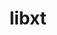 ---
title: "libxt"
layout: cache
categories: [package, v0.23.1]
meta: {"compilers": ["gcc@=11.1.0", "gcc@=11.4.0", "gcc@=13.2.0", "gcc@=9.4.0", "oneapi@=2024.2.1"], "num_specs": 9, "num_specs_by_stack": {"data-vis-sdk": 2, "e4s": 2, "e4s-neoverse_v1": 1, "e4s-oneapi": 2, "e4s-power": 1, "e4s-rocm-external": 1, "ml-linux-x86_64-rocm": 1, "root": 9}, "oss": ["ubuntu20.04", "ubuntu22.04", "ubuntu24.04"], "platforms": ["linux"], "stacks": ["data-vis-sdk", "e4s", "e4s-neoverse_v1", "e4s-oneapi", "e4s-power", "e4s-rocm-external", "ml-linux-x86_64-rocm", "root"], "targets": ["neoverse_v1", "ppc64le", "x86_64_v3"], "versions": ["1.3.0"]}
spec_details: [{"compiler": "gcc@=9.4.0", "hash": "v7zlqcxsvdcx32m4ee6x6jggqbib7zuk", "os": "ubuntu20.04", "platform": "linux", "size": "-", "stacks": ["e4s-power", "root"], "tarball": "https://binaries.spack.io/v0.23.1/build_cache/linux-ubuntu20.04-ppc64le/gcc-9.4.0/libxt-1.3.0/linux-ubuntu20.04-ppc64le-gcc-9.4.0-libxt-1.3.0-v7zlqcxsvdcx32m4ee6x6jggqbib7zuk.spack", "target": "ppc64le", "variants": ["build_system=autotools"], "versions": ["1.3.0"]}, {"compiler": "gcc@=11.1.0", "hash": "wbit2dutvkl44re3zz5vlwglcb2apsoo", "os": "ubuntu20.04", "platform": "linux", "size": "-", "stacks": ["data-vis-sdk", "root"], "tarball": "https://binaries.spack.io/v0.23.1/build_cache/linux-ubuntu20.04-x86_64_v3/gcc-11.1.0/libxt-1.3.0/linux-ubuntu20.04-x86_64_v3-gcc-11.1.0-libxt-1.3.0-wbit2dutvkl44re3zz5vlwglcb2apsoo.spack", "target": "x86_64_v3", "variants": ["build_system=autotools"], "versions": ["1.3.0"]}, {"compiler": "gcc@=11.1.0", "hash": "27ds4l2buq3e3pblcw6uukt5ktdspenp", "os": "ubuntu20.04", "platform": "linux", "size": "-", "stacks": ["data-vis-sdk", "root"], "tarball": "https://binaries.spack.io/v0.23.1/build_cache/linux-ubuntu20.04-x86_64_v3/gcc-11.1.0/libxt-1.3.0/linux-ubuntu20.04-x86_64_v3-gcc-11.1.0-libxt-1.3.0-27ds4l2buq3e3pblcw6uukt5ktdspenp.spack", "target": "x86_64_v3", "variants": ["build_system=autotools"], "versions": ["1.3.0"]}, {"compiler": "gcc@=11.4.0", "hash": "qa76riusuthjxgf7pfmwag5crorjfume", "os": "ubuntu22.04", "platform": "linux", "size": "-", "stacks": ["e4s-neoverse_v1", "root"], "tarball": "https://binaries.spack.io/v0.23.1/build_cache/linux-ubuntu22.04-neoverse_v1/gcc-11.4.0/libxt-1.3.0/linux-ubuntu22.04-neoverse_v1-gcc-11.4.0-libxt-1.3.0-qa76riusuthjxgf7pfmwag5crorjfume.spack", "target": "neoverse_v1", "variants": ["build_system=autotools"], "versions": ["1.3.0"]}, {"compiler": "gcc@=11.4.0", "hash": "57howt3qvwazjrdlx4pxnodza5op54ce", "os": "ubuntu22.04", "platform": "linux", "size": "-", "stacks": ["e4s", "e4s-rocm-external", "root"], "tarball": "https://binaries.spack.io/v0.23.1/build_cache/linux-ubuntu22.04-x86_64_v3/gcc-11.4.0/libxt-1.3.0/linux-ubuntu22.04-x86_64_v3-gcc-11.4.0-libxt-1.3.0-57howt3qvwazjrdlx4pxnodza5op54ce.spack", "target": "x86_64_v3", "variants": ["build_system=autotools"], "versions": ["1.3.0"]}, {"compiler": "gcc@=11.4.0", "hash": "acohosibg2ocxfy6ausgbxc4dp7vunuw", "os": "ubuntu22.04", "platform": "linux", "size": "-", "stacks": ["e4s", "root"], "tarball": "https://binaries.spack.io/v0.23.1/build_cache/linux-ubuntu22.04-x86_64_v3/gcc-11.4.0/libxt-1.3.0/linux-ubuntu22.04-x86_64_v3-gcc-11.4.0-libxt-1.3.0-acohosibg2ocxfy6ausgbxc4dp7vunuw.spack", "target": "x86_64_v3", "variants": ["build_system=autotools"], "versions": ["1.3.0"]}, {"compiler": "oneapi@=2024.2.1", "hash": "yrm47v2ryk5f76hhwvorgxwfhsu7l2nt", "os": "ubuntu22.04", "platform": "linux", "size": "-", "stacks": ["e4s-oneapi", "root"], "tarball": "https://binaries.spack.io/v0.23.1/build_cache/linux-ubuntu22.04-x86_64_v3/oneapi-2024.2.1/libxt-1.3.0/linux-ubuntu22.04-x86_64_v3-oneapi-2024.2.1-libxt-1.3.0-yrm47v2ryk5f76hhwvorgxwfhsu7l2nt.spack", "target": "x86_64_v3", "variants": ["build_system=autotools"], "versions": ["1.3.0"]}, {"compiler": "oneapi@=2024.2.1", "hash": "jbpxcbxohwojfxf3lui6ghxzgijecf3x", "os": "ubuntu22.04", "platform": "linux", "size": "-", "stacks": ["e4s-oneapi", "root"], "tarball": "https://binaries.spack.io/v0.23.1/build_cache/linux-ubuntu22.04-x86_64_v3/oneapi-2024.2.1/libxt-1.3.0/linux-ubuntu22.04-x86_64_v3-oneapi-2024.2.1-libxt-1.3.0-jbpxcbxohwojfxf3lui6ghxzgijecf3x.spack", "target": "x86_64_v3", "variants": ["build_system=autotools"], "versions": ["1.3.0"]}, {"compiler": "gcc@=13.2.0", "hash": "mjgi2h2emkqa2ddlcqxrqhsqiagi35rt", "os": "ubuntu24.04", "platform": "linux", "size": "-", "stacks": ["ml-linux-x86_64-rocm", "root"], "tarball": "https://binaries.spack.io/v0.23.1/build_cache/linux-ubuntu24.04-x86_64_v3/gcc-13.2.0/libxt-1.3.0/linux-ubuntu24.04-x86_64_v3-gcc-13.2.0-libxt-1.3.0-mjgi2h2emkqa2ddlcqxrqhsqiagi35rt.spack", "target": "x86_64_v3", "variants": ["build_system=autotools"], "versions": ["1.3.0"]}]
---